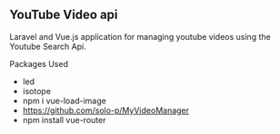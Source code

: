 
## YouTube Video api

Laravel and Vue.js application for managing youtube videos using the Youtube Search Api.

Packages Used
- led
- isotope
- npm i vue-load-image
- https://github.com/solo-p/MyVideoManager
- npm install vue-router

